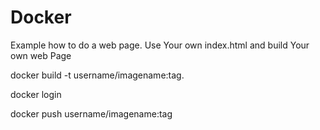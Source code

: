 # Docker
Example how to do a web page.
Use Your own index.html and build Your own web Page

docker build -t username/imagename:tag.

docker login

docker push username/imagename:tag
